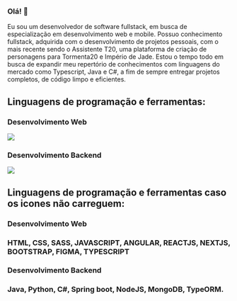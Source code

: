 ### Olá! 👋

Eu sou um desenvolvedor de software fullstack, em busca de especialização em desenvolvimento web e mobile. Possuo conhecimento fullstack, adquirida com o desenvolvimento de projetos pessoais, com o mais recente sendo o Assistente T20, uma plataforma de criação de personagens para Tormenta20 e Império de Jade.
Estou o tempo todo em busca de expandir meu repertório de conhecimentos com linguagens do mercado como Typescript, Java e C#, a fim de sempre entregar projetos completos, de código limpo e eficientes.

<h2 align="left">Linguagens de programação e ferramentas:</h2>
<h3 align="left">Desenvolvimento Web</h3>
<img src="https://skillicons.dev/icons?i=html,css,sass,js,angular,react,nextjs,bootstrap,figma,ts">

<h3 align="left">Desenvolvimento Backend</h3>
<img src="https://skillicons.dev/icons?i=java,python,cs,spring,nodejs,mongodb">

<h2 align="left">Linguagens de programação e ferramentas caso os icones não carreguem:</h2>
<h3 align="left">Desenvolvimento Web</h3>
<h3>HTML, CSS, SASS, JAVASCRIPT, ANGULAR, REACTJS, NEXTJS, BOOTSTRAP, FIGMA, TYPESCRIPT</h3>

<h3 align="left">Desenvolvimento Backend</h3>
<h3>Java, Python, C#, Spring boot, NodeJS, MongoDB, TypeORM.</h3>

